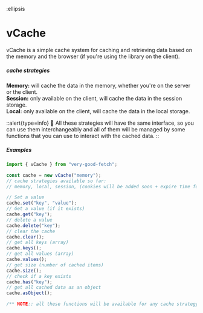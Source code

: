:ellipsis

# vCache

vCache is a simple cache system for caching and retrieving data based on the memory and the browser (if you're using the library on the client).

##### cache strategies

**Memory:** will cache the data in the memory, whether you're on the server or the client. <br />
**Session:** only available on the client, will cache the data in the session storage. <br />
**Local:** only available on the client, will cache the data in the local storage.

::alert{type=info}
📑 All these strategies will have the same interface, so you can use them interchangeably and all of them will be managed by some functions that you can use to interact with the cached data.
::

##### Examples

```ts
import { vCache } from "very-good-fetch";

const cache = new vCache("memory");
// cache strategies available so far:
// memory, local, session, (cookies will be added soon + expire time for each cache -inshallah-)

// Set a value
cache.set("key", "value");
// Get a value (if it exists)
cache.get("key");
// delete a value
cache.delete("key");
// clear the cache
cache.clear();
// get all keys (array)
cache.keys();
// get all values (array)
cache.values();
// get size (number of cached items)
cache.size();
// check if a key exists
cache.has("key");
// get all cached data as an object
cache.asObject();

/** NOTE:: all these functions will be available for any cache strategy and will act exactly the same **/
```
